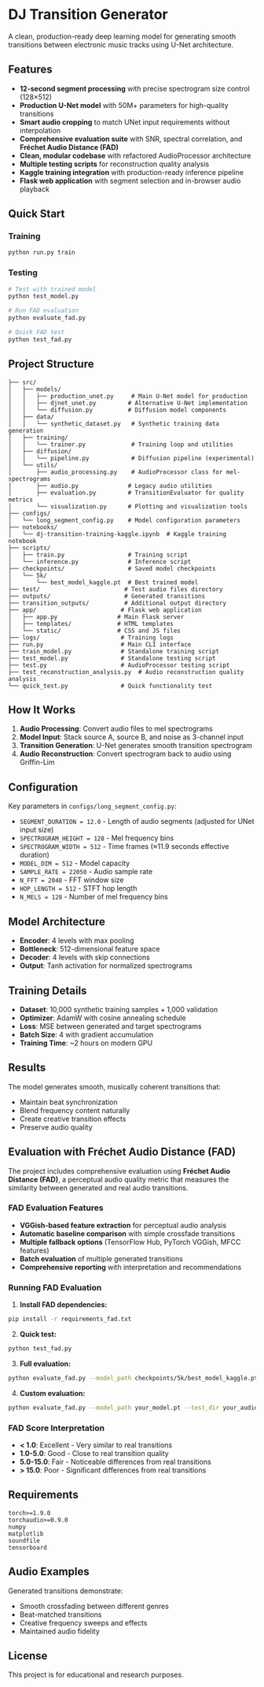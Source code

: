 # DJ Transition Generator

A clean, production-ready deep learning model for generating smooth transitions between electronic music tracks using U-Net architecture.

## Features

- **12-second segment processing** with precise spectrogram size control (128×512)
- **Production U-Net model** with 50M+ parameters for high-quality transitions
- **Smart audio cropping** to match UNet input requirements without interpolation
- **Comprehensive evaluation suite** with SNR, spectral correlation, and **Fréchet Audio Distance (FAD)**
- **Clean, modular codebase** with refactored AudioProcessor architecture
- **Multiple testing scripts** for reconstruction quality analysis
- **Kaggle training integration** with production-ready inference pipeline
- **Flask web application** with segment selection and in-browser audio playback

## Quick Start

### Training
```bash
python run.py train
```

### Testing
```bash
# Test with trained model
python test_model.py

# Run FAD evaluation
python evaluate_fad.py

# Quick FAD test
python test_fad.py
```

## Project Structure

```
├── src/
│   ├── models/
│   │   ├── production_unet.py     # Main U-Net model for production
│   │   ├── djnet_unet.py         # Alternative U-Net implementation  
│   │   └── diffusion.py          # Diffusion model components
│   ├── data/
│   │   └── synthetic_dataset.py   # Synthetic training data generation
│   ├── training/
│   │   └── trainer.py             # Training loop and utilities
│   ├── diffusion/
│   │   └── pipeline.py            # Diffusion pipeline (experimental)
│   └── utils/
│       ├── audio_processing.py    # AudioProcessor class for mel-spectrograms
│       ├── audio.py              # Legacy audio utilities
│       ├── evaluation.py         # TransitionEvaluator for quality metrics
│       └── visualization.py      # Plotting and visualization tools
├── configs/
│   └── long_segment_config.py    # Model configuration parameters
├── notebooks/
│   └── dj-transition-training-kaggle.ipynb  # Kaggle training notebook
├── scripts/
│   ├── train.py                  # Training script
│   └── inference.py              # Inference script
├── checkpoints/                  # Saved model checkpoints
│   └── 5k/
│       └── best_model_kaggle.pt  # Best trained model
├── test/                        # Test audio files directory
├── outputs/                     # Generated transitions
├── transition_outputs/          # Additional output directory
├── app/                        # Flask web application
│   ├── app.py                 # Main Flask server
│   ├── templates/             # HTML templates
│   └── static/                # CSS and JS files
├── logs/                       # Training logs
├── run.py                      # Main CLI interface
├── train_model.py              # Standalone training script
├── test_model.py               # Standalone testing script
├── test.py                     # AudioProcessor testing script
├── test_reconstruction_analysis.py  # Audio reconstruction quality analysis
└── quick_test.py               # Quick functionality test
```

## How It Works

1. **Audio Processing**: Convert audio files to mel spectrograms
2. **Model Input**: Stack source A, source B, and noise as 3-channel input
3. **Transition Generation**: U-Net generates smooth transition spectrogram
4. **Audio Reconstruction**: Convert spectrogram back to audio using Griffin-Lim

## Configuration

Key parameters in `configs/long_segment_config.py`:

- `SEGMENT_DURATION = 12.0` - Length of audio segments (adjusted for UNet input size)
- `SPECTROGRAM_HEIGHT = 128` - Mel frequency bins  
- `SPECTROGRAM_WIDTH = 512` - Time frames (≈11.9 seconds effective duration)
- `MODEL_DIM = 512` - Model capacity
- `SAMPLE_RATE = 22050` - Audio sample rate
- `N_FFT = 2048` - FFT window size
- `HOP_LENGTH = 512` - STFT hop length
- `N_MELS = 128` - Number of mel frequency bins

## Model Architecture

- **Encoder**: 4 levels with max pooling
- **Bottleneck**: 512-dimensional feature space
- **Decoder**: 4 levels with skip connections
- **Output**: Tanh activation for normalized spectrograms

## Training Details

- **Dataset**: 10,000 synthetic training samples + 1,000 validation
- **Optimizer**: AdamW with cosine annealing schedule
- **Loss**: MSE between generated and target spectrograms
- **Batch Size**: 4 with gradient accumulation
- **Training Time**: ~2 hours on modern GPU

## Results

The model generates smooth, musically coherent transitions that:
- Maintain beat synchronization
- Blend frequency content naturally
- Create creative transition effects
- Preserve audio quality

## Evaluation with Fréchet Audio Distance (FAD)

The project includes comprehensive evaluation using **Fréchet Audio Distance (FAD)**, a perceptual audio quality metric that measures the similarity between generated and real audio transitions.

### FAD Evaluation Features
- **VGGish-based feature extraction** for perceptual audio analysis
- **Automatic baseline comparison** with simple crossfade transitions
- **Multiple fallback options** (TensorFlow Hub, PyTorch VGGish, MFCC features)
- **Batch evaluation** of multiple generated transitions
- **Comprehensive reporting** with interpretation and recommendations

### Running FAD Evaluation

1. **Install FAD dependencies:**
```bash
pip install -r requirements_fad.txt
```

2. **Quick test:**
```bash
python test_fad.py
```

3. **Full evaluation:**
```bash
python evaluate_fad.py --model_path checkpoints/5k/best_model_kaggle.pt --test_dir test --num_samples 50
```

4. **Custom evaluation:**
```bash
python evaluate_fad.py --model_path your_model.pt --test_dir your_audio_files --output_dir fad_results --num_samples 100
```

### FAD Score Interpretation
- **< 1.0**: Excellent - Very similar to real transitions
- **1.0-5.0**: Good - Close to real transition quality  
- **5.0-15.0**: Fair - Noticeable differences from real transitions
- **> 15.0**: Poor - Significant differences from real transitions

## Requirements

```
torch>=1.9.0
torchaudio>=0.9.0
numpy
matplotlib
soundfile
tensorboard
```

## Audio Examples

Generated transitions demonstrate:
- Smooth crossfading between different genres
- Beat-matched transitions
- Creative frequency sweeps and effects
- Maintained audio fidelity

## License

This project is for educational and research purposes.